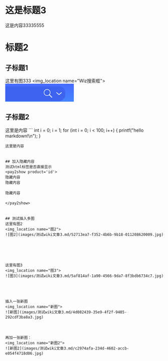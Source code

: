 # 这是标题3
这是内容33335555


# 标题2
## 子标题1
这里有图333
<img_location name="Wiz搜索框">
![Wiz搜索框](images/测试wiki文章3.md/94b373d7-5131-4385-b055-ac4921a54465.png)




## 子标题2
这里是内容 ```
int i = 0; i = 1; 
for (int i = 0; i < 100; i++)
{
      printf("hello markdown!\n");
}
```
这里是内容


## 加入隐藏内容
测试html标签是否直接显示
<pay2show product='id'>
隐藏内容
隐藏内容

隐藏内容

</pay2show>


## 测试插入多图
这里有图2
<img_location name="图2">
![图2](images/测试wiki文章3.md/52713ea7-f352-4b6b-9b18-011208620009.jpg)





这里有图3
<img_location name="图3">
![图3](images/测试wiki文章3.md/5af814af-1a90-4566-9da7-8f3bdb6734c7.jpg)




插入一张新图
<img_location name="新图">
![新图](images/测试wiki文章3.md/4d082439-35e9-4f2f-9485-292cdf3ba8a3.jpg)



再加一张新图：
<img_location name="新图2">
![新图2](images/测试wiki文章3.md/c2974afa-234d-4602-accb-e054f4718d06.jpg)







